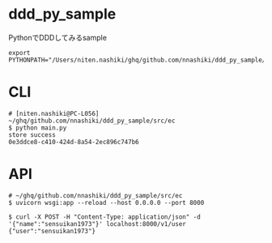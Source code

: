 # ddd_py_sample
PythonでDDDしてみるsample

```
export PYTHONPATH="/Users/niten.nashiki/ghq/github.com/nnashiki/ddd_py_sample/src:$PYTHONPATH"
```

# CLI

```
# [niten.nashiki@PC-L056] ~/ghq/github.com/nnashiki/ddd_py_sample/src/ec
$ python main.py 
store success
0e3ddce8-c410-424d-8a54-2ec896c747b6
```

# API

```
# ~/ghq/github.com/nnashiki/ddd_py_sample/src/ec
$ uvicorn wsgi:app --reload --host 0.0.0.0 --port 8000      
```

```
$ curl -X POST -H "Content-Type: application/json" -d '{"name":"sensuikan1973"}' localhost:8000/v1/user
{"user":"sensuikan1973"}  
```

